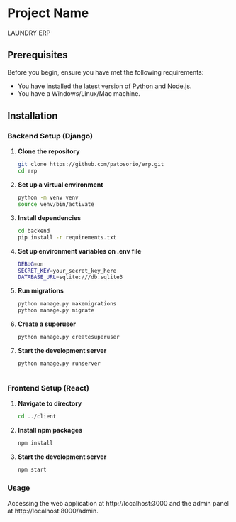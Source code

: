 # Project Name
LAUNDRY ERP

## Prerequisites
Before you begin, ensure you have met the following requirements:
* You have installed the latest version of [Python](https://www.python.org/downloads/) and [Node.js](https://nodejs.org/).
* You have a Windows/Linux/Mac machine.

## Installation

### Backend Setup (Django)

1. **Clone the repository**
    ```bash
   git clone https://github.com/patosorio/erp.git
   cd erp

2. **Set up a virtual environment**
    ```bash
    python -m venv venv
    source venv/bin/activate

3. **Install dependencies**
    ```bash
    cd backend
    pip install -r requirements.txt

3. **Set up environment variables on .env file**
    ```bash
    DEBUG=on
    SECRET_KEY=your_secret_key_here
    DATABASE_URL=sqlite:///db.sqlite3

4. **Run migrations**
    ```bash
    python manage.py makemigrations
    python manage.py migrate

5. **Create a superuser**
    ```bash
    python manage.py createsuperuser

6. **Start the development server**
    ```bash
    python manage.py runserver



### Frontend Setup (React)

1. **Navigate to directory**
    ```bash
    cd ../client

2. **Install npm packages**
    ```bash
    npm install
    

3. **Start the development server**
    ```bash
    npm start

### Usage

Accessing the web application at http://localhost:3000 and the admin panel at http://localhost:8000/admin. 